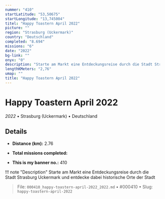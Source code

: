 ```yaml
---
nummer: "410"
startLatitude: "53,50675"
startLongitude: "13,745004"
titel: "Happy Toastern April 2022"
picture: ""
region: "Strasburg (Uckermark)"
country: "Deutschland"
completed: "8.694"
missions: "6"
date: "2022"
bg-link: ""
onyx: "0"
description: "Starte am Markt eine Entdeckungsreise durch die Stadt Strasburg Uckermark und entdecke dabei historische Orte der Stadt"
lengthKMeters: "2,76"
umap: ""
title: "Happy Toastern April 2022"
---
```

# Happy Toastern April 2022

*2022* • Strasburg (Uckermark) • Deutschland



## Details
- **Distance (km):** 2.76

- **Total missions completed:** 
- **This is my banner no.:** 410


!!! note "Description"
    Starte am Markt eine Entdeckungsreise durch die Stadt Strasburg Uckermark und entdecke dabei historische Orte der Stadt




> File: `000410_happy-toastern-april-2022_2022.md` • #000410 • Slug: `happy-toastern-april-2022`
